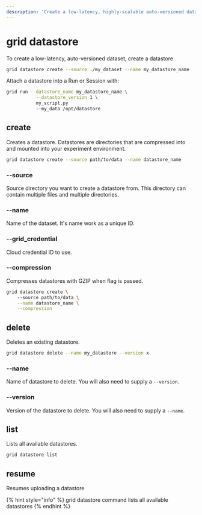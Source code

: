 ```yaml
---
description: 'Create a low-latency, highly-scalable auto-versioned dataset.'
---
```


# grid datastore

To create a low-latency, auto-versioned dataset, create a datastore

```bash
grid datastore create --source ./my_dataset --name my_datastore_name
```

Attach a datastore into a Run or Session with:

```bash
grid run --datastore_name my_datastore_name \
           --datastore_version 1 \
           my_script.py
           --my_data /opt/datastore
```

## create

Creates a datastore. Datastores are directories that are compressed into and mounted into your experiment environment.

```bash
grid datastore create --source path/to/data --name datastore_name
```

### --source

Source directory you want to create a datastore from. This directory can contain multiple files and multiple directories. 

### **--name**

Name of the dataset. It's name work as a unique ID.

### **--grid\_credential**

Cloud credential ID to use.

### **--compression**

Compresses datastores with GZIP when flag is passed.

```bash
grid datastore create \ 
    --source path/to/data \
    --name datastore_name \
    --compression
```

## delete

Deletes an existing datastore.

```bash
grid datastore delete --name my_datastore --version x
```

### --name

Name of datastore to delete. You will also need to supply a `--version`.

### **--version**

Version of the datastore to delete. You will also need to supply a `--name`.

## list

Lists all available datastores.

```bash
grid datastore list
```

## resume

Resumes uploading a datastore

{% hint style="info" %}
grid datastore command lists all available datastores
{% endhint %}

